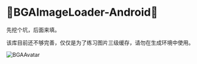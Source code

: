 :running:BGAImageLoader-Android:running:
============

先挖个坑，后面来填。

该库目前还不够完善，仅仅是为了练习图片三级缓存，请勿在生成环境中使用。

![BGAAvatar](http://7xk9dj.com1.z0.glb.clouddn.com/bgaavatar.gif)
